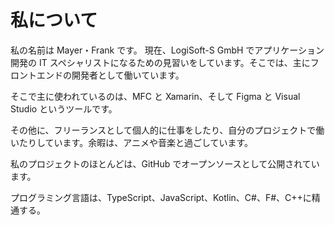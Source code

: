 # 私について

私の名前は Mayer・Frank です。
現在、LogiSoft-S GmbH でアプリケーション開発の IT スペシャリストになるための見習いをしています。そこでは、主にフロントエンドの開発者として働いています。

そこで主に使われているのは、MFC と Xamarin、そして Figma と Visual Studio というツールです。

その他に、フリーランスとして個人的に仕事をしたり、自分のプロジェクトで働いたりしています。余暇は、アニメや音楽と過ごしています。

私のプロジェクトのほとんどは、GitHub でオープンソースとして公開されています。

プログラミング言語は、TypeScript、JavaScript、Kotlin、C#、F#、C++に精通する。
